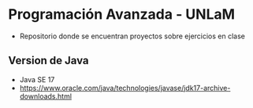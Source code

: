 # Programación Avanzada - UNLaM
* Repositorio donde se encuentran proyectos sobre ejercicios en clase
## Version de Java
* Java SE 17
* https://www.oracle.com/java/technologies/javase/jdk17-archive-downloads.html

